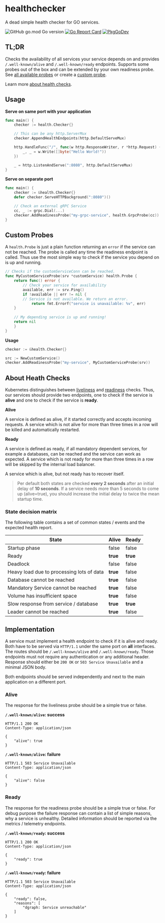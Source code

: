 # healthchecker
A dead simple health checker for GO services. 

![GitHub go.mod Go version](https://img.shields.io/github/go-mod/go-version/regiocom/healthchecker)
[![Go Report Card](https://goreportcard.com/badge/github.com/regiocom/healthchecker)](https://goreportcard.com/report/github.com/regiocom/healthchecker)
[![PkgGoDev](https://pkg.go.dev/badge/github.com/regiocom/healthchecker)](https://pkg.go.dev/github.com/regiocom/healthchecker) 

## TL;DR

Checks the availability of all services your service depends on and provides `/.well-known/alive` and `/.well-known/ready` endpoints. Supports some probes out of the box and can be extended by your own readiness probe. See [all available probes](https://pkg.go.dev/github.com/regiocom/healthchecker#Probe) or create a [custom probe](#custom-probes). 

Learn more [about health checks](#about-heath-checks).

## Usage

**Serve on same port with your application**
```go
func main() {
	checker := health.Checker{}

	// This can be any http.ServerMux
    checker.AppendHealthEndpoints(http.DefaultServeMux)

	http.HandleFunc("/", func(w http.ResponseWriter, r *http.Request) {
		_, _ = w.Write([]byte("Hello World!"))
	})

	_ = http.ListenAndServe(":8080", http.DefaultServeMux)
}
```

**Serve on separate port** 
```go
func main() {
    checker := &health.Checker{}
    defer checker.ServeHTTPBackground(":8080")()

    // Check an external gRPC Service
    cc, _ := grpc.Dial(...)
    checker.AddReadinessProbe("my-grpc-service", health.GrpcProbe(cc))
}
```

## Custom Probes

A `health.Probe` is just a plain function returning an `error` if the service can not be reached. The probe is called any time the readiness endpoint is called. Thus use the most simple way to check if the service you depend on is up and running.

```go
// Checks if the customServiceConn can be reached.
func MyCustomServiceProbe(srv *customService) health.Probe {
    return func() error {
        // Check your service for availability
        available, err := srv.Ping()
        if !available || err != nil {
	    // Service is not available. We return an error.
            return fmt.Errorf("service is unavailable: %v", err)
	}
	
	// My depending service is up and running!
	return nil
    }
}
```

**Usage**
```go
checker := &health.Checker{}

src := NewCustomService()
checker.AddReadinessProbe("my-service", MyCustomServiceProbe(srv))
```

## About Heath Checks

Kubernetes distinguishes between [liveliness](https://kubernetes.io/docs/tasks/configure-pod-container/configure-liveness-readiness-startup-probes/#define-a-liveness-command) and [readiness](https://kubernetes.io/docs/tasks/configure-pod-container/configure-liveness-readiness-startup-probes/#define-readiness-probes) checks. Thus, our services should provide two endpoints, one to check if the service is **alive** and one to check if the service is **ready**. 

**Alive**

A service is defined as alive, if it started correctly and accepts incoming requests. A service which is not alive for more than three times in a row will be killed and automatically restarted. 

**Ready**

A service is defined as ready, if all mandatory dependent services, for example a databases, can be reached and the service can work as expected. A service which is not ready for more than three times in a row will be skipped by the internal load balancer.

A service which is alive, but not ready has to recover itself.

> Per default both states are checked **every 2 seconds** after an initial delay of **10 seconds**. If a service needs more than 5 seconds to come up (alive=true), you should increase the initial delay to twice the mean startup time.

### State decision matrix

The following table contains a set of common states / events and the expected health report.

| State                                     | Alive    | Ready    |
| ----------------------------------------- | -------- | -------- |
| Startup phase                             | false    | false    |
| Ready                                     | **true** | **true** |
| Deadlock                                  | false    | false    |
| Heavy load due to processing lots of data | **true** | false    |
| Database cannot be reached                | **true** | false    |
| Mandatory Service cannot be reached       | **true** | false    |
| Volume has insufficient space             | **true** | false    |
| Slow response from service / database     | **true** | **true** |
| Leader cannot be reached                  | **true** | false    |

## Implementation

A service must implement a health endpoint to check if it is alive and ready. Both have to be served via `HTTP/1.1` under the same port on **all** interfaces. The routes should be `/.well-known/alive` and `/.well-known/ready`. Those endpoints must not require any authentication or any additional header. Response should either be `200 OK` or `503 Service Unavailable` and a minimal JSON body.

Both endpoints should be served independently and next to the main application on a different port.

### Alive

The response for the liveliness probe should be a simple true or false.

**`/.well-known/alive`: success**

```http
HTTP/1.1 200 OK
Content-Type: application/json

{
	"alive": true
}
```

**`/.well-known/alive`: failure**

```http
HTTP/1.1 503 Service Unavailable
Content-Type: application/json

{
	"alive": false
}
```

### Ready

The response for the readiness probe should be a simple true or false. For debug purpose the failure response can contain a list of simple reasons, why a service is unhealthy. Detailed information should be reported via the metrics / telemetry endpoints.

**`/.well-known/ready`: success**

```http
HTTP/1.1 200 OK
Content-Type: application/json

{
	"ready": true
}
```

**`/.well-known/ready`: failure**

```http
HTTP/1.1 503 Service Unavailable
Content-Type: application/json

{
	"ready": false,
	"reasons": [
		"dgraph: Service unreachable"
	]
}
```

